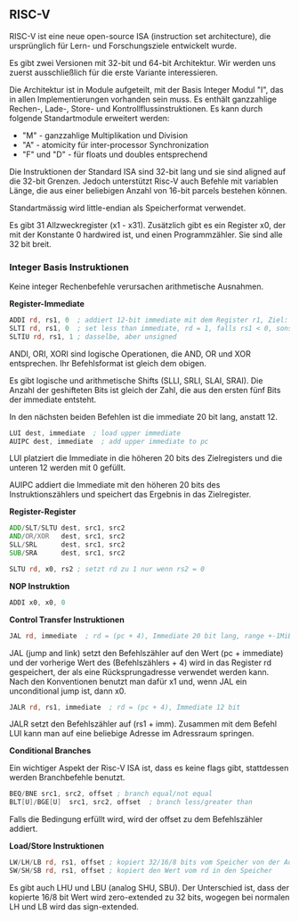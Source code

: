 ## RISC-V

RISC-V ist eine neue open-source ISA (instruction set architecture), die
ursprünglich für Lern- und Forschungsziele entwickelt wurde.

Es gibt zwei Versionen mit 32-bit und 64-bit Architektur. Wir werden uns
zuerst ausschließlich für die erste Variante interessieren.

Die Architektur ist in Module aufgeteilt, mit der Basis Integer Modul "I",
das in allen Implementierungen vorhanden sein muss. Es enthält ganzzahlige
Rechen-, Lade-, Store- und Kontrollflussinstruktionen. Es kann durch folgende
Standartmodule erweitert werden:

+ "M" - ganzzahlige Multiplikation und Division
+ "A" - atomicity für inter-processor Synchronization
+ "F" und "D" - für floats und doubles entsprechend

Die Instruktionen der Standard ISA sind 32-bit lang und sie sind aligned auf die 32-bit Grenzen. Jedoch unterstützt Risc-V auch Befehle mit variablen Länge, die aus einer beliebigen Anzahl von 16-bit parcels bestehen können.

Standartmässig wird little-endian als Speicherformat verwendet.

Es gibt 31 Allzweckregister (x1 - x31). Zusätzlich gibt es ein Register x0, der mit der Konstante 0 hardwired ist, und einen Programmzähler. Sie sind alle 32 bit breit.

### Integer Basis Instruktionen

Keine integer Rechenbefehle verursachen arithmetische Ausnahmen.

**Register-Immediate**

```asm
ADDI rd, rs1, 0  ; addiert 12-bit immediate mit dem Register r1, Ziel: rd
SLTI rd, rs1, 0  ; set less than immediate, rd = 1, falls rs1 < 0, sonst rd=0
SLTIU rd, rs1, 1 ; dasselbe, aber unsigned
```

ANDI, ORI, XORI sind logische Operationen, die AND, OR und XOR entsprechen. Ihr Befehlsformat ist gleich dem obigen.

Es gibt logische und arithmetische Shifts (SLLI, SRLI, SLAI, SRAI). Die Anzahl der geshifteten Bits ist gleich der Zahl, die aus den ersten fünf Bits der immediate entsteht.

In den nächsten beiden Befehlen ist die immediate 20 bit lang, anstatt 12.

```asm
LUI dest, immediate  ; load upper immediate
AUIPC dest, immediate  ; add upper immediate to pc
```

LUI platziert die Immediate in die höheren 20 bits des Zielregisters und die unteren 12 werden mit 0 gefüllt.

AUIPC addiert die Immediate mit den höheren 20 bits des Instruktionszählers und speichert das Ergebnis in das Zielregister.

**Register-Register**

```asm
ADD/SLT/SLTU dest, src1, src2
AND/OR/XOR   dest, src1, src2
SLL/SRL      dest, src1, src2
SUB/SRA      dest, src1, src2

SLTU rd, x0, rs2 ; setzt rd zu 1 nur wenn rs2 = 0
```

**NOP Instruktion**

```asm
ADDI x0, x0, 0
```

**Control Transfer Instruktionen**

```asm
JAL rd, immediate  ; rd = (pc + 4), Immediate 20 bit lang, range +-1MiB
```

JAL (jump and link) setzt den Befehlszähler auf den Wert (pc + immediate) und der vorherige Wert des (Befehlszählers + 4) wird in das Register rd gespeichert, der als eine Rücksprungadresse verwendet werden kann. Nach den Konventionen benutzt man dafür x1 und, wenn JAL ein unconditional jump ist, dann x0.

```asm
JALR rd, rs1, immediate  ; rd = (pc + 4), Immediate 12 bit
```

JALR setzt den Befehlszähler auf (rs1 + imm). Zusammen mit dem Befehl LUI kann man auf eine beliebige Adresse im Adressraum springen.

**Conditional Branches**

Ein wichtiger Aspekt der Risc-V ISA ist, dass es keine flags gibt, stattdessen werden Branchbefehle benutzt.

```asm
BEQ/BNE src1, src2, offset ; branch equal/not equal
BLT[U]/BGE[U]  src1, src2, offset  ; branch less/greater than
```

Falls die Bedingung erfüllt wird, wird der offset zu dem Befehlszähler addiert.

**Load/Store Instruktionen**

```asm
LW/LH/LB rd, rs1, offset ; kopiert 32/16/8 bits vom Speicher von der Adresse (rs1+offset)
SW/SH/SB rd, rs1, offset ; kopiert den Wert vom rd in den Speicher
```

Es gibt auch LHU und LBU (analog SHU, SBU). Der Unterschied ist, dass der kopierte 16/8 bit Wert wird zero-extended zu 32 bits, wogegen bei normalen LH und LB wird das sign-extended.
